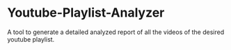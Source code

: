 # Youtube-Playlist-Analyzer
A tool to generate a detailed analyzed report of all the videos of the desired youtube playlist.
